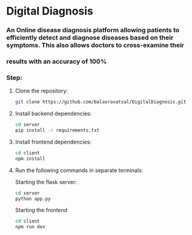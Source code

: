 # Digital Diagnosis

### An Online disease diagnosis platform allowing patients to efficiently detect and diagnose diseases based on their symptoms. This also allows doctors to cross-examine their 
### results with an accuracy of 100%

### Step:
1. Clone the repository:
   ```bash
   git clone https://github.com/balasravatsal/DigitalDiagnosis.git
   ```
2. Install backend dependencies:
   ```bash
   cd server
   pip install -r requirements.txt
   ```
3. Install frontend dependencies:
   ```bash
   cd client
   npm install
   ```
4. Run the following commands in separate terminals:

      Starting the flask server:
      ```bash
      cd server
      python app.py
      ```
     Starting the frontend
      ```bash
      cd client
      npm run dev
      ```
